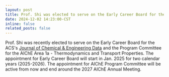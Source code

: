 ```yaml
---
layout: post
title: Prof. Shi was elected to serve on the Early Career Board for the ACS's Journal of Chemical & Engineering Data and the Program Committee for the AIChE Area 1a
date: 2024-12-02 14:23:00-CST
inline: false
related_posts: false
---
```


Prof. Shi was recently elected to serve on the Early Career Board for the ACS's [Journal of Chemical & Engineering Data](https://pubs.acs.org/journal/jceaax) and the Program Committee for the AIChE Area 1a - Thermodynamics and Transport Properties. The appointment for Early Career Board will start in Jan. 2025 for two calendar years (2025-2026). The appointment for AIChE Program Committee will be active from now and end around the 2027 AIChE Annual Meeting. 